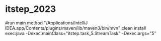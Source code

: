 # itstep_2023

#run main method
"/Applications/IntelliJ IDEA.app/Contents/plugins/maven/lib/maven3/bin/mvn" clean install exec:java -Dexec.mainClass="itstep.task_5.StreamTask" -Dexec.args="5"